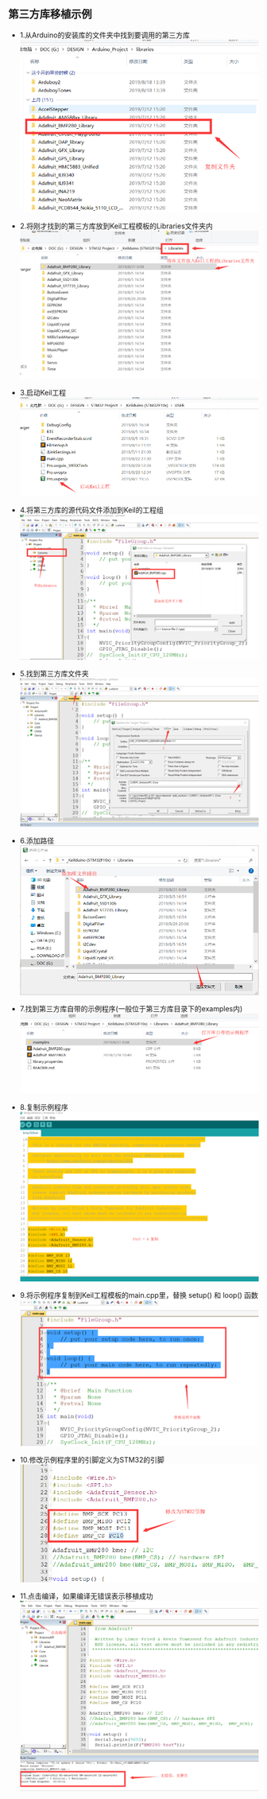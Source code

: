 ## 第三方库移植示例
* 1.从Arduino的安装库的文件夹中找到要调用的第三方库
![image](1.png)

* 2.将刚才找到的第三方库放到Keil工程模板的Libraries文件夹内
![image](2.png)

* 3.启动Keil工程
![image](3.png)

* 4.将第三方库的源代码文件添加到Keil的工程组
![image](4.png)

* 5.找到第三方库文件夹
![image](5.png)

* 6.添加路径
![image](6.png)

* 7.找到第三方库自带的示例程序(一般位于第三方库目录下的examples内)
![image](7.png)

* 8.复制示例程序
![image](8.png)

* 9.将示例程序复制到Keil工程模板的main.cpp里，替换 setup() 和 loop() 函数
![image](9.png)

* 10.修改示例程序里的引脚定义为STM32的引脚
![image](10.png)

* 11.点击编译，如果编译无错误表示移植成功
![image](11.png)
